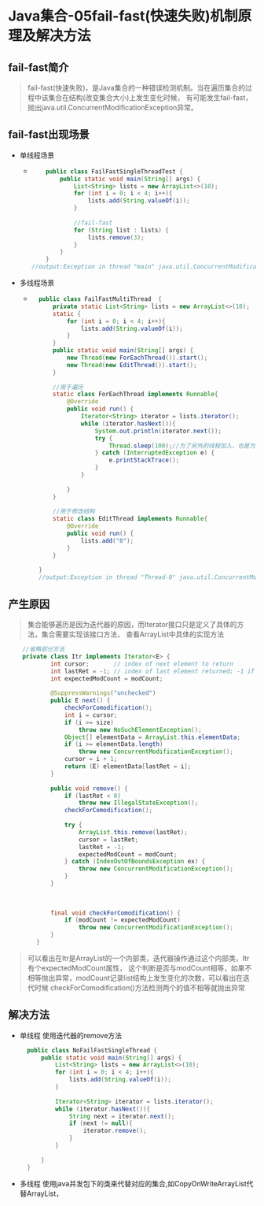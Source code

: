 # Java集合-05fail-fast(快速失败)机制原理及解决方法

## fail-fast简介
> fail-fast(快速失败)，是Java集合的一种错误检测机制。当在遍历集合的过程中该集合在结构(改变集合大小)上发生变化时候，
有可能发生fail-fast，抛出java.util.ConcurrentModificationException异常。

## fail-fast出现场景
- 单线程场景
  - ```java
        public class FailFastSingleThreadTest {
            public static void main(String[] args) {
                List<String> lists = new ArrayList<>(10);
                for (int i = 0; i < 4; i++){
                    lists.add(String.valueOf(i));
                }
        
                //fail-fast
                for (String list : lists) {
                    lists.remove(3);
                }
            }
        }
    //output:Exception in thread "main" java.util.ConcurrentModificationException
    ```
- 多线程场景
    - ```java
        public class FailFastMultiThread  {
            private static List<String> lists = new ArrayList<>(10);
            static {
                for (int i = 0; i < 4; i++){
                    lists.add(String.valueOf(i));
                }
            }
            public static void main(String[] args) {
                new Thread(new ForEachThread()).start();
                new Thread(new EditThread()).start();
            }
        
            //用于遍历
            static class ForEachThread implements Runnable{
                @Override
                public void run() {
                    Iterator<String> iterator = lists.iterator();
                    while (iterator.hasNext()){
                        System.out.println(iterator.next());
                        try {
                            Thread.sleep(100);//为了另外的线程加入，也是为了结合在遍历时候修改结构
                        } catch (InterruptedException e) {
                            e.printStackTrace();
                        }
                    }
        
                }
            }
        
            //用于修改结构
            static class EditThread implements Runnable{
                @Override
                public void run() {
                    lists.add("8");
                }
            }
        
        }
        //output:Exception in thread "Thread-0" java.util.ConcurrentModificationException
      ```
## 产生原因
> 集合能够遍历是因为迭代器的原因，而Iterator接口只是定义了具体的方法，集合需要实现该接口方法，
查看ArrayList中具体的实现方法
```java
    //省略部分方法
    private class Itr implements Iterator<E> {
            int cursor;       // index of next element to return
            int lastRet = -1; // index of last element returned; -1 if no such
            int expectedModCount = modCount;
    
            @SuppressWarnings("unchecked")
            public E next() {
                checkForComodification();
                int i = cursor;
                if (i >= size)
                    throw new NoSuchElementException();
                Object[] elementData = ArrayList.this.elementData;
                if (i >= elementData.length)
                    throw new ConcurrentModificationException();
                cursor = i + 1;
                return (E) elementData[lastRet = i];
            }
    
            public void remove() {
                if (lastRet < 0)
                    throw new IllegalStateException();
                checkForComodification();
    
                try {
                    ArrayList.this.remove(lastRet);
                    cursor = lastRet;
                    lastRet = -1;
                    expectedModCount = modCount;
                } catch (IndexOutOfBoundsException ex) {
                    throw new ConcurrentModificationException();
                }
            }
    
            
    
            final void checkForComodification() {
                if (modCount != expectedModCount)
                    throw new ConcurrentModificationException();
            }
        }
```
> 可以看出在Itr是ArrayList的一个内部类，迭代器操作通过这个内部类，Itr有个expectedModCount属性，
这个判断是否与modCount相等，如果不相等抛出异常，modCount记录list结构上发生变化的次数，可以看出在迭代时候
checkForComodification()方法检测两个的值不相等就抛出异常


## 解决方法
- 单线程
    使用迭代器的remove方法
    ```java
      public class NoFailFastSingleThread {
          public static void main(String[] args) {
              List<String> lists = new ArrayList<>(10);
              for (int i = 0; i < 4; i++){
                  lists.add(String.valueOf(i));
              }
      
              Iterator<String> iterator = lists.iterator();
              while (iterator.hasNext()){
                  String next = iterator.next();
                  if (next != null){
                      iterator.remove();
                  }
              }
      
          }
      }
    ```
- 多线程
    使用java并发包下的类来代替对应的集合,如CopyOnWriteArrayList代替ArrayList，
    
